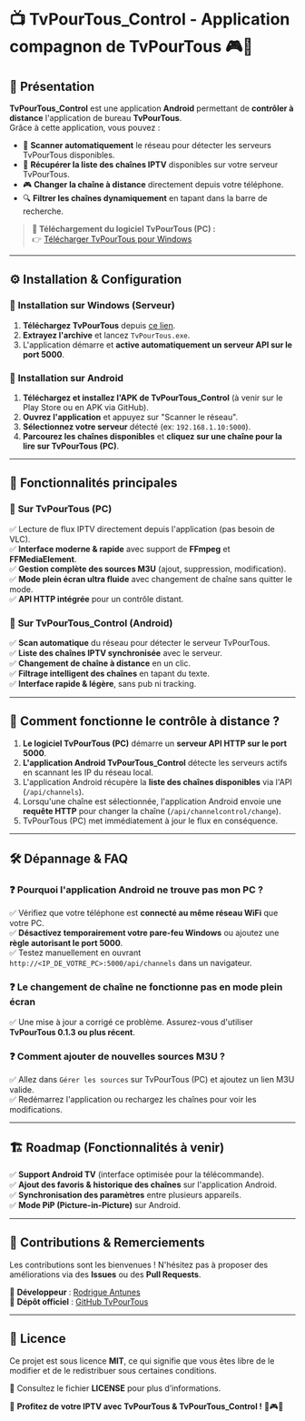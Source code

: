 # 📺 TvPourTous_Control - Application compagnon de **TvPourTous** 🎮📱

## 📌 Présentation
**TvPourTous_Control** est une application **Android** permettant de **contrôler à distance** l'application de bureau **TvPourTous**.  
Grâce à cette application, vous pouvez :
- 📡 **Scanner automatiquement** le réseau pour détecter les serveurs TvPourTous disponibles.
- 📜 **Récupérer la liste des chaînes IPTV** disponibles sur votre serveur TvPourTous.
- 🎮 **Changer la chaîne à distance** directement depuis votre téléphone.
- 🔍 **Filtrer les chaînes dynamiquement** en tapant dans la barre de recherche.

> **🔗 Téléchargement du logiciel TvPourTous (PC) :**  
> 👉 [Télécharger TvPourTous pour Windows](https://github.com/rodrigueantunes/TvPourTous/releases/download/TvPourTous_0.1.3/Tv.Pour.Tous.zip)

---

## ⚙️ **Installation & Configuration**
### 🔹 **Installation sur Windows (Serveur)**
1. **Téléchargez TvPourTous** depuis [ce lien](https://github.com/rodrigueantunes/TvPourTous/releases/download/TvPourTous_0.1.3/Tv.Pour.Tous.zip).
2. **Extrayez l'archive** et lancez `TvPourTous.exe`.
3. L'application démarre et **active automatiquement un serveur API sur le port 5000**.

### 📱 **Installation sur Android**
1. **Téléchargez et installez l'APK de TvPourTous_Control** (à venir sur le Play Store ou en APK via GitHub).
2. **Ouvrez l'application** et appuyez sur "Scanner le réseau".
3. **Sélectionnez votre serveur** détecté (ex: `192.168.1.10:5000`).
4. **Parcourez les chaînes disponibles** et **cliquez sur une chaîne pour la lire sur TvPourTous (PC)**.

---

## 🚀 **Fonctionnalités principales**
### 🔹 **Sur TvPourTous (PC)**
✅ Lecture de flux IPTV directement depuis l'application (pas besoin de VLC).  
✅ **Interface moderne & rapide** avec support de **FFmpeg** et **FFMediaElement**.  
✅ **Gestion complète des sources M3U** (ajout, suppression, modification).  
✅ **Mode plein écran ultra fluide** avec changement de chaîne sans quitter le mode.  
✅ **API HTTP intégrée** pour un contrôle distant.

### 📱 **Sur TvPourTous_Control (Android)**
✅ **Scan automatique** du réseau pour détecter le serveur TvPourTous.  
✅ **Liste des chaînes IPTV synchronisée** avec le serveur.  
✅ **Changement de chaîne à distance** en un clic.  
✅ **Filtrage intelligent des chaînes** en tapant du texte.  
✅ **Interface rapide & légère**, sans pub ni tracking.  

---

## 📡 **Comment fonctionne le contrôle à distance ?**
1. **Le logiciel TvPourTous (PC)** démarre un **serveur API HTTP sur le port 5000**.
2. **L'application Android TvPourTous_Control** détecte les serveurs actifs en scannant les IP du réseau local.
3. L'application Android récupère la **liste des chaînes disponibles** via l'API (`/api/channels`).
4. Lorsqu'une chaîne est sélectionnée, l'application Android envoie une **requête HTTP** pour changer la chaîne (`/api/channelcontrol/change`).
5. TvPourTous (PC) met immédiatement à jour le flux en conséquence.

---

## 🛠 **Dépannage & FAQ**
### ❓ **Pourquoi l'application Android ne trouve pas mon PC ?**
✅ Vérifiez que votre téléphone est **connecté au même réseau WiFi** que votre PC.  
✅ **Désactivez temporairement votre pare-feu Windows** ou ajoutez une **règle autorisant le port 5000**.  
✅ Testez manuellement en ouvrant `http://<IP_DE_VOTRE_PC>:5000/api/channels` dans un navigateur.

### ❓ **Le changement de chaîne ne fonctionne pas en mode plein écran**
✅ Une mise à jour a corrigé ce problème. Assurez-vous d'utiliser **TvPourTous 0.1.3 ou plus récent**.

### ❓ **Comment ajouter de nouvelles sources M3U ?**
✅ Allez dans `Gérer les sources` sur TvPourTous (PC) et ajoutez un lien M3U valide.  
✅ Redémarrez l'application ou rechargez les chaînes pour voir les modifications.

---

## 🏗️ **Roadmap (Fonctionnalités à venir)**
✅ **Support Android TV** (interface optimisée pour la télécommande).  
✅ **Ajout des favoris & historique des chaînes** sur l'application Android.  
✅ **Synchronisation des paramètres** entre plusieurs appareils.  
✅ **Mode PiP (Picture-in-Picture)** sur Android.

---

## 🤝 **Contributions & Remerciements**
Les contributions sont les bienvenues ! N'hésitez pas à proposer des améliorations via des **Issues** ou des **Pull Requests**.  

📌 **Développeur** : [Rodrigue Antunes](https://github.com/rodrigueantunes)  
📌 **Dépôt officiel** : [GitHub TvPourTous](https://github.com/rodrigueantunes/TvPourTous)  

---

## 📜 **Licence**
Ce projet est sous licence **MIT**, ce qui signifie que vous êtes libre de le modifier et de le redistribuer sous certaines conditions.  

📄 Consultez le fichier **LICENSE** pour plus d’informations.  

🚀 **Profitez de votre IPTV avec TvPourTous & TvPourTous_Control !** 📡🎮📱
